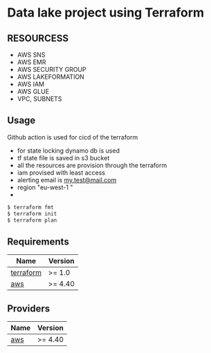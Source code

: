 
# Data lake project using Terraform

## RESOURCESS
- AWS SNS  
- AWS EMR
- AWS SECURITY GROUP
- AWS LAKEFORMATION
- AWS IAM
- AWS GLUE
- VPC, SUBNETS
## Usage

Github action is used for cicd of the terraform
-  for state locking dynamo db is used 
-  tf state file is saved in s3 bucket
-  all the resources are provision through the terraform
-  iam provised with least access
-  alerting email is my.test@mail.com
-  region "eu-west-1 "
-  

```bash
$ terraform fmt
$ terraform init
$ terraform plan
```

<!-- BEGINNING OF PRE-COMMIT-TERRAFORM DOCS HOOK -->
## Requirements

| Name | Version |
|------|---------|
| <a name="requirement_terraform"></a> [terraform](#requirement\_terraform) | >= 1.0 |
| <a name="requirement_aws"></a> [aws](#requirement\_aws) | >= 4.40 |

## Providers

| Name | Version |
|------|---------|
| <a name="provider_aws"></a> [aws](#provider\_aws) | >= 4.40 |




<!-- END OF PRE-COMMIT-TERRAFORM DOCS HOOK -->
